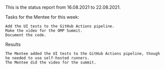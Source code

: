 This is the status report from 16.08.2021 to 22.08.2021.

Tasks for the Mentee for this week:

    Add the UI tests to the GitHub Actions pipeline.
    Make the video for the OMP Summit.
    Document the code.

Results

    The Mentee added the UI tests to the GitHub Actions pipeline, though he needed to use self-hosted runners.
    The Mentee did the video for the summit.
